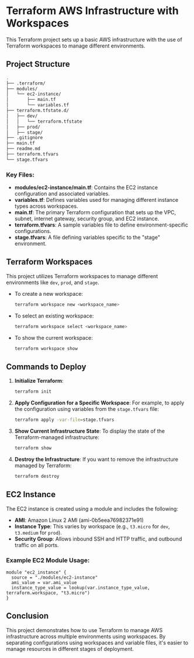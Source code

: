 
# Terraform AWS Infrastructure with Workspaces

This Terraform project sets up a basic AWS infrastructure with the use of Terraform workspaces to manage different environments.

## Project Structure

```bash
.
├── .terraform/
├── modules/
│   └── ec2-instance/
│       ├── main.tf
│       └── variables.tf
├── terraform.tfstate.d/
│   ├── dev/
│   │   └── terraform.tfstate
│   ├── prod/
│   ├── stage/
├── .gitignore
├── main.tf
├── readme.md
├── terraform.tfvars
└── stage.tfvars
```

### Key Files:
- **modules/ec2-instance/main.tf**: Contains the EC2 instance configuration and associated variables.
- **variables.tf**: Defines variables used for managing different instance types across workspaces.
- **main.tf**: The primary Terraform configuration that sets up the VPC, subnet, internet gateway, security group, and EC2 instance.
- **terraform.tfvars**: A sample variables file to define environment-specific configurations.
- **stage.tfvars**: A file defining variables specific to the "stage" environment.

## Terraform Workspaces

This project utilizes Terraform workspaces to manage different environments like `dev`, `prod`, and `stage`.

- To create a new workspace:
  ```bash
  terraform workspace new <workspace_name>
  ```

- To select an existing workspace:
  ```bash
  terraform workspace select <workspace_name>
  ```

- To show the current workspace:
  ```bash
  terraform workspace show
  ```

## Commands to Deploy

1. **Initialize Terraform**:
   ```bash
   terraform init
   ```

2. **Apply Configuration for a Specific Workspace**:
   For example, to apply the configuration using variables from the `stage.tfvars` file:
   ```bash
   terraform apply -var-file=stage.tfvars
   ```

3. **Show Current Infrastructure State**:
   To display the state of the Terraform-managed infrastructure:
   ```bash
   terraform show
   ```

4. **Destroy the Infrastructure**:
   If you want to remove the infrastructure managed by Terraform:
   ```bash
   terraform destroy
   ```

## EC2 Instance

The EC2 instance is created using a module and includes the following:
- **AMI**: Amazon Linux 2 AMI (ami-0b5eea76982371e91)
- **Instance Type**: This varies by workspace (e.g., `t3.micro` for `dev`, `t3.medium` for `prod`).
- **Security Group**: Allows inbound SSH and HTTP traffic, and outbound traffic on all ports.

### Example EC2 Module Usage:
```hcl
module "ec2_instance" {
  source = "./modules/ec2-instance"
  ami_value = var.ami_value
  instance_type_value = lookup(var.instance_type_value, terraform.workspace, "t3.micro")
}
```

## Conclusion

This project demonstrates how to use Terraform to manage AWS infrastructure across multiple environments using workspaces. By separating configurations using workspaces and variable files, it's easier to manage resources in different stages of deployment.
